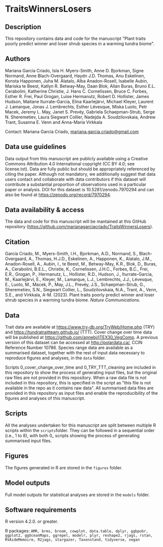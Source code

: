 # TraitsWinnersLosers

## Description
This repository contains data and code for the manuscript "Plant traits poorly predict winner and loser shrub species in a warming tundra biome".

## Authors
Mariana García Criado, Isla H. Myers-Smith, Anne D. Bjorkman, Signe Normand, Anne Blach-Overgaard, Haydn J.D. Thomas, Anu Eskelinen, Konsta Happonen, Juha M. Alatalo, Alba Anadon-Rosell, Isabelle Aubin, Mariska te Beest, Katlyn R. Betway-May, Daan Blok, Allan Buras, Bruno E.L. Cerabolini, Katherine Christie, J. Hans C. Cornelissen, Bruce C. Forbes, Esther R. Frei, Paul Grogan, Luise Hermanutz, Robert D. Hollister, James Hudson, Maitane Iturrate-Garcia, Elina Kaarlejärvi, Michael Kleyer, Laurent J. Lamarque, Jonas J. Lembrechts, Esther Lévesque, Miska Luoto, Petr Macek, Jeremy L. May, Janet S. Prevéy, Gabriela Schaepman-Strub, Serge N. Sheremetiev, Laura Siegwart Collier, Nadejda A. Soudzilovskaia, Andrew Trant, Susanna E. Venn and Anna-Maria Virkkala

Contact: Mariana García Criado, mariana.garcia.criado@gmail.com

## Data use guidelines
Data output from this manuscript are publicly available using a Creative Commons Attribution 4.0 International copyright (CC BY 4.0; see license.txt). Data are fully public but should be appropriately referenced by citing the paper. Although not mandatory, we additionally suggest that data users contact and collaborate with data contributors if this dataset will contribute a substantial proportion of observations used in a particular paper or analysis. DOI for this dataset is 10.5281/zenodo.7970294 and can also be found at https://zenodo.org/record/7970294.

## Data availability & access
The data and code for this manuscript will be mantained at this GitHub repository (https://github.com/marianagarciacriado/TraitsWinnersLosers). 

## Citation
García Criado, M., Myers-Smith, I.H., Bjorkman, A.D., Normand, S., Blach-Overgaard, A., Thomas, H.J.D., Eskelinen, A., Happonen, K., Alatalo, J.M., Anadon-Rosell, A., Aubin, I., te Beest, M., Betway-May, K.R., Blok, D., Buras, A., Cerabolini, B.E.L., Christie, K., Cornelissen, J.H.C., Forbes, B.C., Frei, E.R., Grogan, P., Hermanutz, L., Hollister, R.D., Hudson, J., Iturrate-Garcia, M., Kaarlejärvi, E., Kleyer, M., Lamarque, L.J., Lembrechts, J.J., Lévesque, E., Luoto, M., Macek, P., May, J.L., Prevéy, J.S., Schaepman-Strub, G., Sheremetiev, S.N., Siegwart Collier, L., Soudzilovskaia, N.A., Trant, A., Venn, S.E., and Virkkala, A-M. (2023). Plant traits poorly predict winner and loser shrub species in a warming tundra biome. <i>Nature Communications</i>.

## Data
Trait data are available at https://www.try-db.org/TryWeb/Home.php (TRY) and https://tundratraitteam.github.io/ (TTT). Cover change over time data will be published at https://github.com/annebj/ITEX30_VegComp. A previous version of this dataset can be accessed at http://polardata.ca/, CCIN Reference Number 10786. Species range data are available as a summarised dataset, together with the rest of input data necessary to reproduce figures and analyses, in the `data` folder.

Scripts 0_cover_change_over_time and 0_TRY_TTT_cleaning are included in this repository to show the process of generating input files, but the original raw files are not provided in this repository. When a raw data file is not included in this repository, this is specified in the script as "this file is not available in the repo as it contains raw data". All summarised data files are provided in this repository as input files and enable the reproducibility of the figures and analyses of this manuscript.

## Scripts
All the analyses undertaken for this manuscript are split between multiple R scripts within the `scripts`folder.
They can be followed in a sequential order (i.e., 1 to 8), with both 0_ scripts showing the process of generating summarised input files.

## Figures
The figures generated in R are stored in the `figures` folder.

## Model outputs
Full model outputs for statistical analyses are stored in the `models` folder.

## Software requirements
R version 4.2.0. or greater.

R packages: `AMR, brms, broom, cowplot, data.table, dplyr, ggbpubr, ggplot2, ggOceanMaps, ggrepel, modelr, plyr, reshape2, rjags, rstan, RVAideMemoire, R2jags, stargazer, Taxonstand, tidyverse, vegan`

